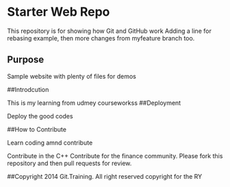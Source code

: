# Starter Web Repo

This repository is for showing how Git and GitHub work
Adding a line for rebasing example, then more changes from myfeature branch too.


## Purpose

Sample website with plenty of files for demos

##Introdcution

This is my learning from udmey courseworkss
##Deployment  

Deploy the good codes 

##How to Contribute

Learn coding amnd contribute

Contribute in the C++
Contribute for the finance community.
Please fork this repository and then pull requests for review.

##Copyright
2014 Git.Training. All right reserved
copyright for the RY

